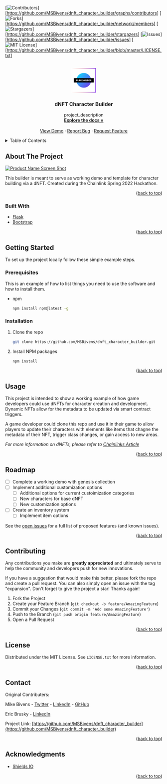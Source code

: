 <div id="top"></div>
<!--
*** Thanks for checking out the Best-README-Template. If you have a suggestion
*** that would make this better, please fork the repo and create a pull request
*** or simply open an issue with the tag "enhancement".
*** Don't forget to give the project a star!
*** Thanks again! Now go create something AMAZING! :D
-->



<!-- PROJECT SHIELDS -->
<!--
*** I'm using markdown "reference style" links for readability.
*** Reference links are enclosed in brackets [ ] instead of parentheses ( ).
*** See the bottom of this document for the declaration of the reference variables
*** for contributors-url, forks-url, etc. This is an optional, concise syntax you may use.
*** https://www.markdownguide.org/basic-syntax/#reference-style-links
-->
[![Contributors][contributors-shield]][https://github.com/MSBivens/dnft_character_builder/graphs/contributors]
[![Forks][forks-shield]][https://github.com/MSBivens/dnft_character_builder/network/members]
[![Stargazers][stars-shield]][https://github.com/MSBivens/dnft_character_builder/stargazers]
[![Issues][issues-shield]][https://github.com/MSBivens/dnft_character_builder/issues]
[![MIT License][license-shield]][https://github.com/MSBivens/dnft_character_builder/blob/master/LICENSE.txt]



<!-- PROJECT LOGO -->
<br />
<div align="center">
  <a href="https://github.com/MSBivens/dnft_character_builder">
    <img src="images/placeholder.png" alt="Logo" width="80" height="80">
  </a>

<h3 align="center">dNFT Character Builder</h3>

  <p align="center">
    project_description
    <br />
    <a href="https://github.com/MSBivens/dnft_character_builder"><strong>Explore the docs »</strong></a>
    <br />
    <br />
    <a href="https://github.com/github_username/repo_name">View Demo</a>
    ·
    <a href="https://github.com/github_username/repo_name/issues">Report Bug</a>
    ·
    <a href="https://github.com/github_username/repo_name/issues">Request Feature</a>
  </p>
</div>



<!-- TABLE OF CONTENTS -->
<details>
  <summary>Table of Contents</summary>
  <ol>
    <li>
      <a href="#about-the-project">About The Project</a>
      <ul>
        <li><a href="#built-with">Built With</a></li>
      </ul>
    </li>
    <li>
      <a href="#getting-started">Getting Started</a>
      <ul>
        <li><a href="#prerequisites">Prerequisites</a></li>
        <li><a href="#installation">Installation</a></li>
      </ul>
    </li>
    <li><a href="#usage">Usage</a></li>
    <li><a href="#roadmap">Roadmap</a></li>
    <li><a href="#contributing">Contributing</a></li>
    <li><a href="#license">License</a></li>
    <li><a href="#contact">Contact</a></li>
    <li><a href="#acknowledgments">Acknowledgments</a></li>
  </ol>
</details>



<!-- ABOUT THE PROJECT -->
## About The Project

[![Product Name Screen Shot][product-screenshot]](https://example.com)

This builder is meant to serve as working demo and template for character building via a dNFT. Created during the Chainlink Spring 2022 Hackathon.


<p align="right">(<a href="#top">back to top</a>)</p>



### Built With

* [Flask](https://flask.palletsprojects.com/en/2.1.x/)
* [Bootstrap](https://getbootstrap.com)

<p align="right">(<a href="#top">back to top</a>)</p>



<!-- GETTING STARTED -->
## Getting Started

To set up the project locally follow these simple example steps.

### Prerequisites

This is an example of how to list things you need to use the software and how to install them.
* npm
  ```sh
  npm install npm@latest -g
  ```

### Installation

1. Clone the repo
   ```sh
   git clone https://github.com/MSBivens/dnft_character_builder.git
   ```
2. Install NPM packages
   ```sh
   npm install
   ```

<p align="right">(<a href="#top">back to top</a>)</p>



<!-- USAGE EXAMPLES -->
## Usage

This project is intended to show a working example of how game developers could use dNFTs for character creation and development. Dynamic NFTs allow for the metadata to be updated via smart contract triggers. 

A game developer could clone this repo and use it in their game to allow players to update their characters with elements like items that chagne the metadata of their NFT, trigger class changes, or gain access to new areas.

_For more information on dNFTs, please refer to [Chainlinks Article](https://blog.chain.link/what-is-a-dynamic-nft/)_

<p align="right">(<a href="#top">back to top</a>)</p>



<!-- ROADMAP -->
## Roadmap

- [ ] Complete a working demo with genesis collection
- [ ] Implement additional customization options
    - [ ] Additional options for current custoimization categories
    - [ ] New characters for base dNFT
    - [ ] New customization options
- [ ] Create an inventory system
    - [ ] Implement item options 

See the [open issues](https://github.com/MSBivens/dnft_character_builder/issues) for a full list of proposed features (and known issues).

<p align="right">(<a href="#top">back to top</a>)</p>



<!-- CONTRIBUTING -->
## Contributing

Any contributions you make are **greatly appreciated** and ultimately serve to help the community and developers push for new innovations.

If you have a suggestion that would make this better, please fork the repo and create a pull request. You can also simply open an issue with the tag "expansion".
Don't forget to give the project a star! Thanks again!

1. Fork the Project
2. Create your Feature Branch (`git checkout -b feature/AmazingFeature`)
3. Commit your Changes (`git commit -m 'Add some AmazingFeature'`)
4. Push to the Branch (`git push origin feature/AmazingFeature`)
5. Open a Pull Request

<p align="right">(<a href="#top">back to top</a>)</p>



<!-- LICENSE -->
## License

Distributed under the MIT License. See `LICENSE.txt` for more information.

<p align="right">(<a href="#top">back to top</a>)</p>



<!-- CONTACT -->
## Contact
<!-- Add names to LICENSE.txt -->
Original Contributers:

Mike Bivens - [Twitter](https://twitter.com/MSBivens_) - [LinkedIn](https://www.linkedin.com/in/msbivens/) - [GitHub](https://github.com/MSBivens)

Eric Brusky - [LinkedIn](https://www.linkedin.com/in/eric-brusky/)


Project Link: [https://github.com/MSBivens/dnft_character_builder](https://github.com/MSBivens/dnft_character_builder)

<p align="right">(<a href="#top">back to top</a>)</p>



<!-- ACKNOWLEDGMENTS -->
## Acknowledgments

* [Shields IO](https://shields.io/)

<p align="right">(<a href="#top">back to top</a>)</p>



<!-- MARKDOWN LINKS & IMAGES -->
<!-- https://www.markdownguide.org/basic-syntax/#reference-style-links -->
[contributors-shield]: https://img.shields.io/github/contributors/github_username/repo_name.svg?style=for-the-badge
[contributors-url]: https://github.com/github_username/repo_name/graphs/contributors
[forks-shield]: https://img.shields.io/github/forks/github_username/repo_name.svg?style=for-the-badge
[forks-url]: https://github.com/github_username/repo_name/network/members
[stars-shield]: https://img.shields.io/github/stars/github_username/repo_name.svg?style=for-the-badge
[stars-url]: https://github.com/github_username/repo_name/stargazers
[issues-shield]: https://img.shields.io/github/issues/github_username/repo_name.svg?style=for-the-badge
[issues-url]: https://github.com/github_username/repo_name/issues
[license-shield]: https://img.shields.io/github/license/github_username/repo_name.svg?style=for-the-badge
[license-url]: https://github.com/github_username/repo_name/blob/master/LICENSE.txt
[linkedin-shield]: https://img.shields.io/badge/-LinkedIn-black.svg?style=for-the-badge&logo=linkedin&colorB=555
[linkedin-url]: https://linkedin.com/in/linkedin_username
[product-screenshot]: images/screenshot.png
